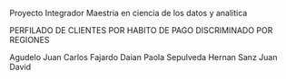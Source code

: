 Proyecto Integrador
Maestria en ciencia de los datos y analitica

PERFILADO DE CLIENTES POR HABITO DE PAGO DISCRIMINADO POR REGIONES

Agudelo Juan Carlos
Fajardo Daian Paola
Sepulveda Hernan
Sanz Juan David
